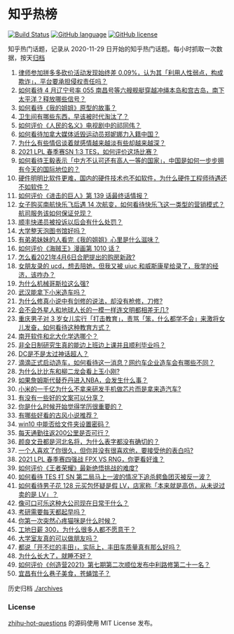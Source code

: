 # 知乎热榜
[![Build Status](https://github.com/ToWeLong/zhihu-hot-questions/workflows/CI/badge.svg)](https://github.com/ToWeLong/zhihu-hot-questions/actions)
[![GitHub language](https://img.shields.io/badge/language-golang-orange.svg)](https://golang.org/)
[![GitHub license](https://img.shields.io/github/license/ToWeLong/zhihu-hot-questions)](https://github.com/ToWeLong/zhihu-hot-questions/blob/main/LICENSE)

知乎热门话题，记录从 2020-11-29 日开始的知乎热门话题。每小时抓取一次数据，按天[归档](./archives)

<!-- BEGIN -->

1. [律师参加拼多多砍价活动发现始终差 0.09%，认为其「利用人性弱点，构成欺诈」，平台要承担侵权责任吗？](https://www.zhihu.com/question/452656102)
1. [如何看待 4 月辽宁号率 055 南昌号等六艘舰艇穿越冲绳本岛和宫古岛，南下太平洋？释放哪些信号？](https://www.zhihu.com/question/453029728)
1. [如何看待《我的姐姐》原型的故事？](https://www.zhihu.com/question/453089740)
1. [卫生间有哪些东西，早该被时代淘汰了？](https://www.zhihu.com/question/452643897)
1. [如何评价《人民的名义》电视剧中的祁同伟？](https://www.zhihu.com/question/58421321)
1. [如何看待加拿大媒体诋毁运动员郑妮娜力入籍中国？](https://www.zhihu.com/question/452681597)
1. [为什么有些情侣谈着就感情越来越淡有些却越来越深？](https://www.zhihu.com/question/27713207)
1. [2021 LPL 春季赛SN 1:3 TES，如何评价这场比赛？](https://www.zhihu.com/question/453200755)
1. [如何看待王毅表示「中方不认可还有高人一等的国家」，中国是如何一步步拥有今天的国际地位的？](https://www.zhihu.com/question/452984039)
1. [硬件明明比软件更难，国内的硬件技术也不如软件，为什么硬件工程师待遇还不如软件？](https://www.zhihu.com/question/418963577)
1. [如何评价《进击的巨人》第 139 话最终话情报？](https://www.zhihu.com/question/453211801)
1. [女子购买南航快乐飞后遇 14 次航变，如何看待快乐飞这一类型的营销模式？航司服务该如何保证兑现？](https://www.zhihu.com/question/453136479)
1. [顺丰快递员被投诉以后会有什么处罚？](https://www.zhihu.com/question/34947152)
1. [大学整天泡图书馆好吗？](https://www.zhihu.com/question/20722480)
1. [有弟弟妹妹的人看完《我的姐姐》心里是什么滋味？](https://www.zhihu.com/question/452958902)
1. [如何评价《海贼王》漫画第 1010 话？](https://www.zhihu.com/question/453250208)
1. [怎么看2021年4月6日合肥提出的购房新政?](https://www.zhihu.com/question/453127875)
1. [女朋友录的 ucd，想去陪她，但我又被 uiuc 和威斯康星给录了，我学的经济，该咋办？](https://www.zhihu.com/question/452684565)
1. [为什么机械哥斯拉这么强?](https://www.zhihu.com/question/452283718)
1. [武汉能拿下小米造车吗？](https://www.zhihu.com/question/452099847)
1. [为什么修真小说中有剑修的说法，却没有枪修，刀修?](https://www.zhihu.com/question/430357241)
1. [会不会外星人和地球人长的一模一样连文明都相差无几?](https://www.zhihu.com/question/415377752)
1. [重庆男子对 3 岁女儿实行「打击教育」，责骂「笨，什么都学不会」来激将女儿发奋，如何看待这种教育方式？](https://www.zhihu.com/question/453152675)
1. [南开软件和北大化学选哪个？](https://www.zhihu.com/question/452819583)
1. [非全日制研究生真的能边上班边上课并且顺利毕业吗？](https://www.zhihu.com/question/438632506)
1. [DC是不是太过神话超人？](https://www.zhihu.com/question/452856549)
1. [滴滴正式启动造车，如何看待这一消息？网约车企业造车会有哪些不同？](https://www.zhihu.com/question/453229459)
1. [为什么比比东和柳二龙会看上玉小刚?](https://www.zhihu.com/question/452198034)
1. [如果詹姆斯代替乔丹进入NBA，会发生什么事？](https://www.zhihu.com/question/452762403)
1. [小米的一千亿为什么不拿来研发手机做芯片而是拿来造汽车?](https://www.zhihu.com/question/452587314)
1. [有没有一些好的文案可以分享？](https://www.zhihu.com/question/442757461)
1. [你是什么时候开始觉得学历很重要的？](https://www.zhihu.com/question/448119058)
1. [有哪些好看的古风小说推荐？](https://www.zhihu.com/question/383039611)
1. [win10 中能否给文件夹设置密码？](https://www.zhihu.com/question/37354433)
1. [每天通勤往返200公里是否可行？](https://www.zhihu.com/question/449689630)
1. [颜良文丑都是河北名将，为什么表字都没有确切的？](https://www.zhihu.com/question/448946537)
1. [一个人喜欢了你很久，但你并没有很喜欢他，要接受他的表白吗?](https://www.zhihu.com/question/452658731)
1. [2021 LPL 春季赛四强战 FPX VS RNG，你更看好谁？](https://www.zhihu.com/question/453075861)
1. [如何评价《王者荣耀》最新绝悟挑战的难度?](https://www.zhihu.com/question/452501381)
1. [如何看待 TES 打 SN 第二局马上一波的情况下追杀鳄鱼团灭被反一波？](https://www.zhihu.com/question/453231138)
1. [如何看待男子花 128 元买包怀疑是假 LV，店家称「本来就是高仿，从未说过卖的是 LV」？](https://www.zhihu.com/question/453159641)
1. [像可口可乐这种大公司现在日常干什么？](https://www.zhihu.com/question/42078832)
1. [考研需要每天都起早吗？](https://www.zhihu.com/question/450289602)
1. [你第一次突然心疼猫咪是什么时候？](https://www.zhihu.com/question/447735643)
1. [工地日薪 300，为什么很多人都不愿意干？](https://www.zhihu.com/question/276471640)
1. [大学室友真的可以做朋友吗？](https://www.zhihu.com/question/448307397)
1. [都说「开不烂的丰田」，实际上，丰田车质量真有那么好吗？](https://www.zhihu.com/question/395010141)
1. [为什么长大了，就睡不好？](https://www.zhihu.com/question/296952347)
1. [如何评价《创造营2021》第七期第二次顺位发布中利路修第二十一名？](https://www.zhihu.com/question/452734985)
1. [宜昌有什么巷子美食，苍蝇馆子？](https://www.zhihu.com/question/31460789)

<!-- END -->

历史归档 [./archives](./archives)


### License
[zhihu-hot-questions](https://github.com/towelong/zhihu-hot-questions) 的源码使用 MIT License 发布。